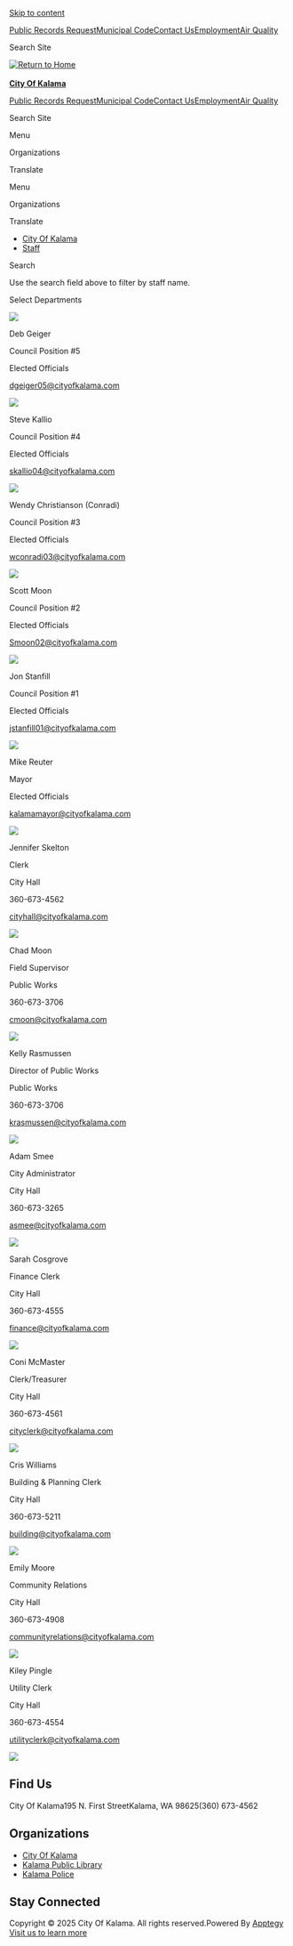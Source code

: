 [Skip to content](https://www.cityofkalama.com/staff/)

[Public Records Request](https://kalamawa.justfoia.com/publicportal/home/track)[Municipal Code](https://library.municode.com/wa/kalama/codes/municipal_code)[Contact Us](https://cityofkalamawa.sites.thrillshare.com/staff)[Employment](https://www.cityofkalama.com/o/city-of-kalama/page/employmentcontract-positions)[Air Quality](https://map.purpleair.com/air-quality-standards-us-epa-aqi?select=90073&opt=%2F1%2Flp%2Fa10%2Fp604800%2FcC0)

Search Site

[![Return to Home](https://cmsv2-assets.apptegy.net/uploads/23464/logo/26277/City-Of-Kalama-WA.png)  
\
**City Of Kalama**](https://www.cityofkalama.com)

[Public Records Request](https://kalamawa.justfoia.com/publicportal/home/track)[Municipal Code](https://library.municode.com/wa/kalama/codes/municipal_code)[Contact Us](https://cityofkalamawa.sites.thrillshare.com/staff)[Employment](https://www.cityofkalama.com/o/city-of-kalama/page/employmentcontract-positions)[Air Quality](https://map.purpleair.com/air-quality-standards-us-epa-aqi?select=90073&opt=%2F1%2Flp%2Fa10%2Fp604800%2FcC0)

Search Site

Menu

Organizations

Translate

Menu

Organizations

Translate

- [City Of Kalama](https://www.cityofkalama.com)
- [Staff](https://www.cityofkalama.com/staff)

Search

Use the search field above to filter by staff name.

Select Departments

![](https://cmsv2-assets.apptegy.net/uploads/23464/file/3166110/small_795b0fd2-4eee-46cb-b44e-ab682013b19a.png)

Deb Geiger

Council Position #5

Elected Officials

[dgeiger05@cityofkalama.com](mailto:dgeiger05@cityofkalama.com)

![](https://cmsv2-assets.apptegy.net/uploads/23464/file/3166110/small_795b0fd2-4eee-46cb-b44e-ab682013b19a.png)

Steve Kallio

Council Position #4

Elected Officials

[skallio04@cityofkalama.com](mailto:skallio04@cityofkalama.com)

![](https://cmsv2-assets.apptegy.net/uploads/23464/file/3166110/small_795b0fd2-4eee-46cb-b44e-ab682013b19a.png)

Wendy Christianson (Conradi)

Council Position #3

Elected Officials

[wconradi03@cityofkalama.com](mailto:wconradi03@cityofkalama.com)

![](https://cmsv2-assets.apptegy.net/uploads/23464/file/3166110/small_795b0fd2-4eee-46cb-b44e-ab682013b19a.png)

Scott Moon

Council Position #2

Elected Officials

[Smoon02@cityofkalama.com](mailto:Smoon02@cityofkalama.com)

![](https://cmsv2-assets.apptegy.net/uploads/23464/file/3166110/small_795b0fd2-4eee-46cb-b44e-ab682013b19a.png)

Jon Stanfill

Council Position #1

Elected Officials

[jstanfill01@cityofkalama.com](mailto:jstanfill01@cityofkalama.com)

![](https://cmsv2-assets.apptegy.net/uploads/23464/file/3166110/small_795b0fd2-4eee-46cb-b44e-ab682013b19a.png)

Mike Reuter

Mayor

Elected Officials

[kalamamayor@cityofkalama.com](mailto:kalamamayor@cityofkalama.com)

![](https://cmsv2-assets.apptegy.net/uploads/23464/file/3166110/small_795b0fd2-4eee-46cb-b44e-ab682013b19a.png)

Jennifer Skelton

Clerk

City Hall

360-673-4562

[cityhall@cityofkalama.com](mailto:cityhall@cityofkalama.com)

![](https://cmsv2-assets.apptegy.net/uploads/23464/file/3166110/small_795b0fd2-4eee-46cb-b44e-ab682013b19a.png)

Chad Moon

Field Supervisor

Public Works

360-673-3706

[cmoon@cityofkalama.com](mailto:cmoon@cityofkalama.com)

![](https://cmsv2-assets.apptegy.net/uploads/23464/file/3166110/small_795b0fd2-4eee-46cb-b44e-ab682013b19a.png)

Kelly Rasmussen

Director of Public Works

Public Works

360-673-3706

[krasmussen@cityofkalama.com](mailto:krasmussen@cityofkalama.com)

![](https://cmsv2-assets.apptegy.net/uploads/23464/file/3166110/small_795b0fd2-4eee-46cb-b44e-ab682013b19a.png)

Adam Smee

City Administrator

City Hall

360-673-3265

[asmee@cityofkalama.com](mailto:asmee@cityofkalama.com)

![](https://cmsv2-assets.apptegy.net/uploads/23464/file/3166110/small_795b0fd2-4eee-46cb-b44e-ab682013b19a.png)

Sarah Cosgrove

Finance Clerk

City Hall

360-673-4555

[finance@cityofkalama.com](mailto:finance@cityofkalama.com)

![](https://cmsv2-assets.apptegy.net/uploads/23464/file/3166110/small_795b0fd2-4eee-46cb-b44e-ab682013b19a.png)

Coni McMaster

Clerk/Treasurer

City Hall

360-673-4561

[cityclerk@cityofkalama.com](mailto:cityclerk@cityofkalama.com)

![](https://cmsv2-assets.apptegy.net/uploads/23464/file/3166110/small_795b0fd2-4eee-46cb-b44e-ab682013b19a.png)

Cris Williams

Building &amp; Planning Clerk

City Hall

360-673-5211

[building@cityofkalama.com](mailto:building@cityofkalama.com)

![](https://cmsv2-assets.apptegy.net/uploads/23464/file/3166110/small_795b0fd2-4eee-46cb-b44e-ab682013b19a.png)

Emily Moore

Community Relations

City Hall

360-673-4908

[communityrelations@cityofkalama.com](mailto:communityrelations@cityofkalama.com)

![](https://cmsv2-assets.apptegy.net/uploads/23464/file/3166110/small_795b0fd2-4eee-46cb-b44e-ab682013b19a.png)

Kiley Pingle

Utility Clerk

City Hall

360-673-4554

[utilityclerk@cityofkalama.com](mailto:utilityclerk@cityofkalama.com)

![](https://cmsv2-assets.apptegy.net/uploads/23464/logo/26277/City-Of-Kalama-WA.png)

## Find Us

City Of Kalama195 N. First StreetKalama, WA 98625(360) 673-4562

## Organizations

- [City Of Kalama](https://www.cityofkalama.com)
- [Kalama Public Library](https://kalamalibrary.com/o/kpl)
- [Kalama Police](https://kalamapolice.com/o/kp)

<!--THE END-->

## Stay Connected

Copyright © 2025 City Of Kalama. All rights reserved.Powered By [Apptegy Visit us to learn more](https://www.apptegy.com)